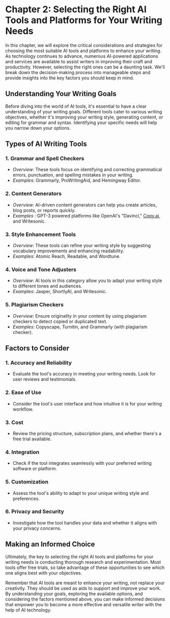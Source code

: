 Chapter 2: Selecting the Right AI Tools and Platforms for Your Writing Needs
============================================================================

In this chapter, we will explore the critical considerations and strategies for choosing the most suitable AI tools and platforms to enhance your writing. As technology continues to advance, numerous AI-powered applications and services are available to assist writers in improving their craft and productivity. However, selecting the right ones can be a daunting task. We'll break down the decision-making process into manageable steps and provide insights into the key factors you should keep in mind.

Understanding Your Writing Goals
--------------------------------

Before diving into the world of AI tools, it's essential to have a clear understanding of your writing goals. Different tools cater to various writing objectives, whether it's improving your writing style, generating content, or editing for grammar and syntax. Identifying your specific needs will help you narrow down your options.

Types of AI Writing Tools
-------------------------

### 1. **Grammar and Spell Checkers**

* *Overview*: These tools focus on identifying and correcting grammatical errors, punctuation, and spelling mistakes in your writing.
* *Examples*: Grammarly, ProWritingAid, and Hemingway Editor.

### 2. **Content Generators**

* *Overview*: AI-driven content generators can help you create articles, blog posts, or reports quickly.
* *Examples* : GPT-3 powered platforms like OpenAI's "Davinci," [Copy.ai](http://Copy.ai), and Writesonic.

### 3. **Style Enhancement Tools**

* *Overview*: These tools can refine your writing style by suggesting vocabulary improvements and enhancing readability.
* *Examples*: Atomic Reach, Readable, and Wordtune.

### 4. **Voice and Tone Adjusters**

* *Overview*: AI tools in this category allow you to adapt your writing style to different tones and audiences.
* *Examples*: Jasper, ShortlyAI, and Writesonic.

### 5. **Plagiarism Checkers**

* *Overview*: Ensure originality in your content by using plagiarism checkers to detect copied or duplicated text.
* *Examples*: Copyscape, Turnitin, and Grammarly (with plagiarism checker).

Factors to Consider
-------------------

### 1. **Accuracy and Reliability**

* Evaluate the tool's accuracy in meeting your writing needs. Look for user reviews and testimonials.

### 2. **Ease of Use**

* Consider the tool's user interface and how intuitive it is for your writing workflow.

### 3. **Cost**

* Review the pricing structure, subscription plans, and whether there's a free trial available.

### 4. **Integration**

* Check if the tool integrates seamlessly with your preferred writing software or platform.

### 5. **Customization**

* Assess the tool's ability to adapt to your unique writing style and preferences.

### 6. **Privacy and Security**

* Investigate how the tool handles your data and whether it aligns with your privacy concerns.

Making an Informed Choice
-------------------------

Ultimately, the key to selecting the right AI tools and platforms for your writing needs is conducting thorough research and experimentation. Most tools offer free trials, so take advantage of these opportunities to see which one aligns best with your objectives.

Remember that AI tools are meant to enhance your writing, not replace your creativity. They should be used as aids to support and improve your work. By understanding your goals, exploring the available options, and considering the factors mentioned above, you can make informed decisions that empower you to become a more effective and versatile writer with the help of AI technology.
